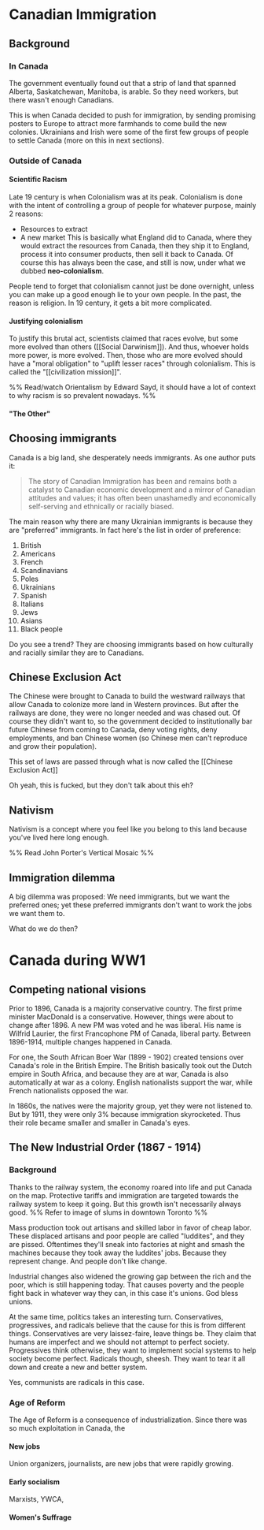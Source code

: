# Canadian Immigration
## Background
### In Canada
The government eventually found out that a strip of land that spanned Alberta, Saskatchewan, Manitoba, is arable. So they need workers, but there wasn't enough Canadians.

This is when Canada decided to push for immigration, by sending promising posters to Europe to attract more farmhands to come build the new colonies. Ukrainians and Irish were some of the first few groups of people to settle Canada (more on this in next sections).
### Outside of Canada
#### Scientific Racism
Late 19 century is when Colonialism was at its peak. Colonialism is done with the intent of controlling a group of people for whatever purpose, mainly 2 reasons:
- Resources to extract
- A new market
This is basically what England did to Canada, where they would extract the resources from Canada, then they ship it to England, process it into consumer products, then sell it back to Canada. Of course this has always been the case, and still is now, under what we dubbed **neo-colonialism**.

People tend to forget that colonialism cannot just be done overnight, unless you can make up a good enough lie to your own people. In the past, the reason is religion. In 19 century, it gets a bit more complicated.
#### Justifying colonialism
To justify this brutal act, scientists claimed that races evolve, but some more evolved than others ([[Social Darwinism]]). And thus, whoever holds more power, is more evolved. Then, those who are more evolved should have a "moral obligation" to "uplift lesser races" through colonialism. This is called the "[[civilization mission]]". 

%% Read/watch Orientalism by Edward Sayd, it should have a lot of context to why racism is so prevalent nowadays. %%
#### "The Other"
## Choosing immigrants
Canada is a big land, she desperately needs immigrants. As one author puts it:
> The story of Canadian Immigration has been and remains both a catalyst to Canadian economic development and a mirror of Canadian attitudes and values; it has often been unashamedly and economically self-serving and ethnically or racially biased.

The main reason why there are many Ukrainian immigrants is because they are "preferred" immigrants. In fact here's the list in order of preference:
1. British
2. Americans
3. French
4. Scandinavians
5. Poles
6. Ukrainians
7. Spanish
8. Italians
9. Jews
10. Asians
11. Black people

Do you see a trend? They are choosing immigrants based on how culturally and racially similar they are to Canadians.

## Chinese Exclusion Act
The Chinese were brought to Canada to build the westward railways that allow Canada to colonize more land in Western provinces. But after the railways are done, they were no longer needed and was chased out. Of course they didn't want to, so the government decided to institutionally bar future Chinese from coming to Canada, deny voting rights, deny employments, and ban Chinese women (so Chinese men can't reproduce and grow their population).

This set of laws are passed through what is now called the [[Chinese Exclusion Act]]

Oh yeah, this is fucked, but they don't talk about this eh?
## Nativism
Nativism is a concept where you feel like you belong to this land because you've lived here long enough. 

%% Read John Porter's Vertical Mosaic %%

## Immigration dilemma
A big dilemma was proposed: We need immigrants, but we want the preferred ones; yet these preferred immigrants don't want to work the jobs we want them to. 

What do we do then?

# Canada during WW1
## Competing national visions
Prior to 1896, Canada is a majority conservative country. The first prime minister MacDonald is a conservative. However, things were about to change after 1896. A new PM was voted and he was liberal. His name is Wilfrid Laurier, the first Francophone PM of Canada, liberal party. Between 1896-1914, multiple changes happened in Canada.

For one, the South African Boer War (1899 - 1902) created tensions over Canada's role in the British Empire. The British basically took out the Dutch empire in South Africa, and because they are at war, Canada is also automatically at war as a colony. English nationalists support the war, while French nationalists opposed the war.

In 1860s, the natives were the majority group, yet they were not listened to. But by 1911, they were only 3% because immigration skyrocketed. Thus their role became smaller and smaller in Canada's eyes.
## The New Industrial Order (1867 - 1914)
### Background
Thanks to the railway system, the economy roared into life and put Canada on the map. Protective tariffs and immigration are targeted towards the railway system to keep it going. But this growth isn't necessarily always good. %% Refer to image of slums in downtown Toronto %%

Mass production took out artisans and skilled labor in favor of cheap labor. These displaced artisans and poor people are called "luddites", and they are pissed. Oftentimes they'll sneak into factories at night and smash the machines because they took away the luddites' jobs. Because they represent change. And people don't like change.

Industrial changes also widened the growing gap between the rich and the poor, which is still happening today. That causes poverty and the people fight back in whatever way they can, in this case it's unions. God bless unions.

At the same time, politics takes an interesting turn. Conservatives, progressives, and radicals believe that the cause for this is from different things. Conservatives are very laissez-faire, leave things be. They claim that humans are imperfect and we should not attempt to perfect society. Progressives think otherwise, they want to implement social systems to help society become perfect. Radicals though, sheesh. They want to tear it all down and create a new and better system. 

Yes, communists are radicals in this case.
### Age of Reform
The Age of Reform is a consequence of industrialization. Since there was so much exploitation in Canada, the 
#### New jobs
Union organizers, journalists, are new jobs that were rapidly growing.
#### Early socialism
Marxists, YWCA, 
#### Women's Suffrage
#### 